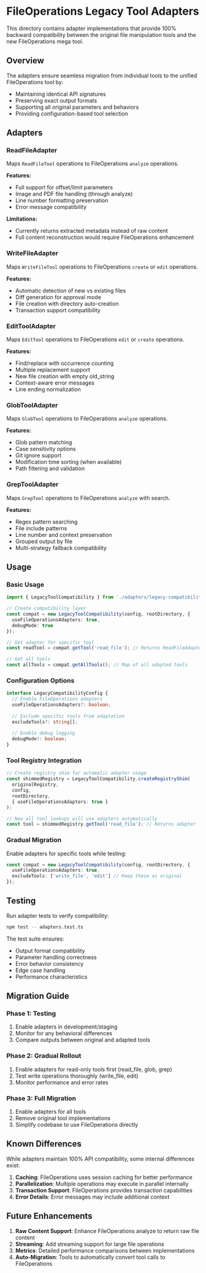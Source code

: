 # FileOperations Legacy Tool Adapters

This directory contains adapter implementations that provide 100% backward compatibility between the original file manipulation tools and the new FileOperations mega tool.

## Overview

The adapters ensure seamless migration from individual tools to the unified FileOperations tool by:
- Maintaining identical API signatures
- Preserving exact output formats
- Supporting all original parameters and behaviors
- Providing configuration-based tool selection

## Adapters

### ReadFileAdapter
Maps `ReadFileTool` operations to FileOperations `analyze` operations.

**Features:**
- Full support for offset/limit parameters
- Image and PDF file handling (through analyze)
- Line number formatting preservation
- Error message compatibility

**Limitations:**
- Currently returns extracted metadata instead of raw content
- Full content reconstruction would require FileOperations enhancement

### WriteFileAdapter
Maps `WriteFileTool` operations to FileOperations `create` or `edit` operations.

**Features:**
- Automatic detection of new vs existing files
- Diff generation for approval mode
- File creation with directory auto-creation
- Transaction support compatibility

### EditToolAdapter
Maps `EditTool` operations to FileOperations `edit` or `create` operations.

**Features:**
- Find/replace with occurrence counting
- Multiple replacement support
- New file creation with empty old_string
- Context-aware error messages
- Line ending normalization

### GlobToolAdapter
Maps `GlobTool` operations to FileOperations `analyze` operations.

**Features:**
- Glob pattern matching
- Case sensitivity options
- Git ignore support
- Modification time sorting (when available)
- Path filtering and validation

### GrepToolAdapter
Maps `GrepTool` operations to FileOperations `analyze` with search.

**Features:**
- Regex pattern searching
- File include patterns
- Line number and context preservation
- Grouped output by file
- Multi-strategy fallback compatibility

## Usage

### Basic Usage

```typescript
import { LegacyToolCompatibility } from './adapters/legacy-compatibility.js';

// Create compatibility layer
const compat = new LegacyToolCompatibility(config, rootDirectory, {
  useFileOperationsAdapters: true,
  debugMode: true
});

// Get adapter for specific tool
const readTool = compat.getTool('read_file'); // Returns ReadFileAdapter

// Get all tools
const allTools = compat.getAllTools(); // Map of all adapted tools
```

### Configuration Options

```typescript
interface LegacyCompatibilityConfig {
  // Enable FileOperations adapters
  useFileOperationsAdapters?: boolean;
  
  // Exclude specific tools from adaptation
  excludeTools?: string[];
  
  // Enable debug logging
  debugMode?: boolean;
}
```

### Tool Registry Integration

```typescript
// Create registry shim for automatic adapter usage
const shimmedRegistry = LegacyToolCompatibility.createRegistryShim(
  originalRegistry,
  config,
  rootDirectory,
  { useFileOperationsAdapters: true }
);

// Now all tool lookups will use adapters automatically
const tool = shimmedRegistry.getTool('read_file'); // Returns adapter
```

### Gradual Migration

Enable adapters for specific tools while testing:

```typescript
const compat = new LegacyToolCompatibility(config, rootDirectory, {
  useFileOperationsAdapters: true,
  excludeTools: ['write_file', 'edit'] // Keep these as original
});
```

## Testing

Run adapter tests to verify compatibility:

```bash
npm test -- adapters.test.ts
```

The test suite ensures:
- Output format compatibility
- Parameter handling correctness
- Error behavior consistency
- Edge case handling
- Performance characteristics

## Migration Guide

### Phase 1: Testing
1. Enable adapters in development/staging
2. Monitor for any behavioral differences
3. Compare outputs between original and adapted tools

### Phase 2: Gradual Rollout
1. Enable adapters for read-only tools first (read_file, glob, grep)
2. Test write operations thoroughly (write_file, edit)
3. Monitor performance and error rates

### Phase 3: Full Migration
1. Enable adapters for all tools
2. Remove original tool implementations
3. Simplify codebase to use FileOperations directly

## Known Differences

While adapters maintain 100% API compatibility, some internal differences exist:

1. **Caching**: FileOperations uses session caching for better performance
2. **Parallelization**: Multiple operations may execute in parallel internally
3. **Transaction Support**: FileOperations provides transaction capabilities
4. **Error Details**: Error messages may include additional context

## Future Enhancements

1. **Raw Content Support**: Enhance FileOperations analyze to return raw file content
2. **Streaming**: Add streaming support for large file operations
3. **Metrics**: Detailed performance comparisons between implementations
4. **Auto-Migration**: Tools to automatically convert tool calls to FileOperations
